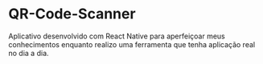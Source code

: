 # QR-Code-Scanner
Aplicativo desenvolvido com React Native para aperfeiçoar meus conhecimentos enquanto realizo uma ferramenta que tenha aplicação real no dia a dia.
